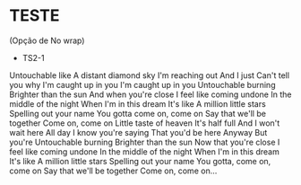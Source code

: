 # TESTE

(Opção de No wrap)
 - TS2-1

Untouchable like
A distant diamond sky
I'm reaching out
And I just
Can't tell you why
I'm caught up in you
I'm caught up in you
Untouchable burning
Brighter than the sun
And when you're close
I feel like coming undone
In the middle of the night
When I'm in this dream
It's like
A million little stars
Spelling out your name
You gotta come on, come on
Say that we'll be together
Come on, come on
Little taste of heaven
It's half full
And I won't wait here
All day
I know you're saying
That you'd be here
Anyway
But you're
Untouchable burning
Brighter than the sun
Now that you're close
I feel like coming undone
In the middle of the night
When I'm in this dream
It's like
A million little stars
Spelling out your name
You gotta, come on, come on
Say that we'll be together
Come on, come on…
